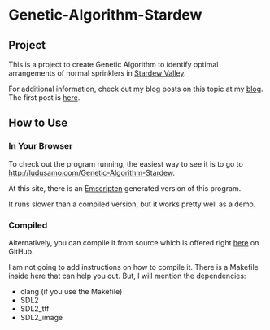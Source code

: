 # Genetic-Algorithm-Stardew

## Project

This is a project to create Genetic Algorithm to identify optimal arrangements of normal sprinklers in [Stardew Valley](http://stardewvalley.net/).

For additional information, check out my blog posts on this topic at my [blog](ludusamo.com/Blog). The first post is [here](http://ludusamo.com/Blog/side-project-genetic-algorithms/index.html).

## How to Use

### In Your Browser

To check out the program running, the easiest way to see it is to go to http://ludusamo.com/Genetic-Algorithm-Stardew. 

At this site, there is an [Emscripten](http://kripken.github.io/emscripten-site/) generated version of this program.

It runs slower than a compiled version, but it works pretty well as a demo.

### Compiled

Alternatively, you can compile it from source which is offered right [here](https://github.com/Ludusamo/Genetic-Algorithm-Stardew) on GitHub.

I am not going to add instructions on how to compile it. There is a Makefile inside here that can help you out. But, I will mention the dependencies:

- clang (if you use the Makefile)
- SDL2
- SDL2_ttf
- SDL2_image
